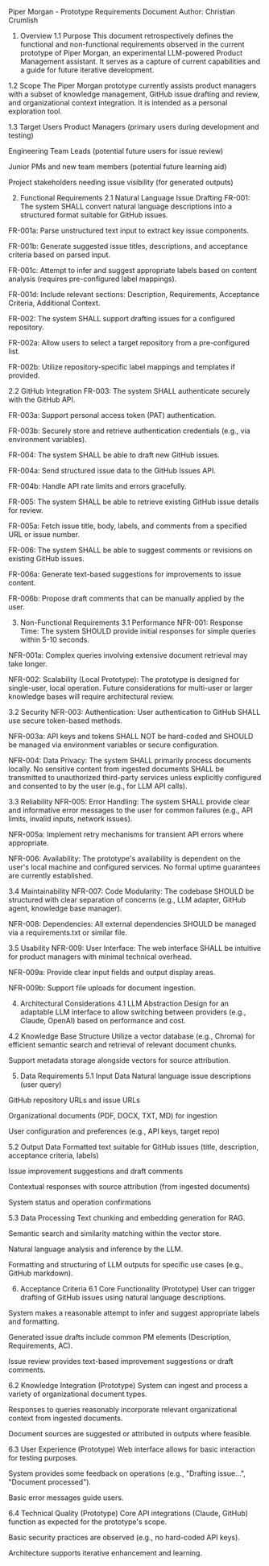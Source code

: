 Piper Morgan - Prototype Requirements Document
Author: Christian Crumlish

1. Overview
1.1 Purpose
This document retrospectively defines the functional and non-functional requirements observed in the current prototype of Piper Morgan, an experimental LLM-powered Product Management assistant. It serves as a capture of current capabilities and a guide for future iterative development.

1.2 Scope
The Piper Morgan prototype currently assists product managers with a subset of knowledge management, GitHub issue drafting and review, and organizational context integration. It is intended as a personal exploration tool.

1.3 Target Users
Product Managers (primary users during development and testing)

Engineering Team Leads (potential future users for issue review)

Junior PMs and new team members (potential future learning aid)

Project stakeholders needing issue visibility (for generated outputs)

2. Functional Requirements
2.1 Natural Language Issue Drafting
FR-001: The system SHALL convert natural language descriptions into a structured format suitable for GitHub issues.

FR-001a: Parse unstructured text input to extract key issue components.

FR-001b: Generate suggested issue titles, descriptions, and acceptance criteria based on parsed input.

FR-001c: Attempt to infer and suggest appropriate labels based on content analysis (requires pre-configured label mappings).

FR-001d: Include relevant sections: Description, Requirements, Acceptance Criteria, Additional Context.

FR-002: The system SHALL support drafting issues for a configured repository.

FR-002a: Allow users to select a target repository from a pre-configured list.

FR-002b: Utilize repository-specific label mappings and templates if provided.

2.2 GitHub Integration
FR-003: The system SHALL authenticate securely with the GitHub API.

FR-003a: Support personal access token (PAT) authentication.

FR-003b: Securely store and retrieve authentication credentials (e.g., via environment variables).

FR-004: The system SHALL be able to draft new GitHub issues.

FR-004a: Send structured issue data to the GitHub Issues API.

FR-004b: Handle API rate limits and errors gracefully.

FR-005: The system SHALL be able to retrieve existing GitHub issue details for review.

FR-005a: Fetch issue title, body, labels, and comments from a specified URL or issue number.

FR-006: The system SHALL be able to suggest comments or revisions on existing GitHub issues.

FR-006a: Generate text-based suggestions for improvements to issue content.

FR-006b: Propose draft comments that can be manually applied by the user.

3. Non-Functional Requirements
3.1 Performance
NFR-001: Response Time: The system SHOULD provide initial responses for simple queries within 5-10 seconds.

NFR-001a: Complex queries involving extensive document retrieval may take longer.

NFR-002: Scalability (Local Prototype): The prototype is designed for single-user, local operation. Future considerations for multi-user or larger knowledge bases will require architectural review.

3.2 Security
NFR-003: Authentication: User authentication to GitHub SHALL use secure token-based methods.

NFR-003a: API keys and tokens SHALL NOT be hard-coded and SHOULD be managed via environment variables or secure configuration.

NFR-004: Data Privacy: The system SHALL primarily process documents locally. No sensitive content from ingested documents SHALL be transmitted to unauthorized third-party services unless explicitly configured and consented to by the user (e.g., for LLM API calls).

3.3 Reliability
NFR-005: Error Handling: The system SHALL provide clear and informative error messages to the user for common failures (e.g., API limits, invalid inputs, network issues).

NFR-005a: Implement retry mechanisms for transient API errors where appropriate.

NFR-006: Availability: The prototype's availability is dependent on the user's local machine and configured services. No formal uptime guarantees are currently established.

3.4 Maintainability
NFR-007: Code Modularity: The codebase SHOULD be structured with clear separation of concerns (e.g., LLM adapter, GitHub agent, knowledge base manager).

NFR-008: Dependencies: All external dependencies SHOULD be managed via a requirements.txt or similar file.

3.5 Usability
NFR-009: User Interface: The web interface SHALL be intuitive for product managers with minimal technical overhead.

NFR-009a: Provide clear input fields and output display areas.

NFR-009b: Support file uploads for document ingestion.

4. Architectural Considerations
4.1 LLM Abstraction
Design for an adaptable LLM interface to allow switching between providers (e.g., Claude, OpenAI) based on performance and cost.

4.2 Knowledge Base Structure
Utilize a vector database (e.g., Chroma) for efficient semantic search and retrieval of relevant document chunks.

Support metadata storage alongside vectors for source attribution.

5. Data Requirements
5.1 Input Data
Natural language issue descriptions (user query)

GitHub repository URLs and issue URLs

Organizational documents (PDF, DOCX, TXT, MD) for ingestion

User configuration and preferences (e.g., API keys, target repo)

5.2 Output Data
Formatted text suitable for GitHub issues (title, description, acceptance criteria, labels)

Issue improvement suggestions and draft comments

Contextual responses with source attribution (from ingested documents)

System status and operation confirmations

5.3 Data Processing
Text chunking and embedding generation for RAG.

Semantic search and similarity matching within the vector store.

Natural language analysis and inference by the LLM.

Formatting and structuring of LLM outputs for specific use cases (e.g., GitHub markdown).

6. Acceptance Criteria
6.1 Core Functionality (Prototype)
User can trigger drafting of GitHub issues using natural language descriptions.

System makes a reasonable attempt to infer and suggest appropriate labels and formatting.

Generated issue drafts include common PM elements (Description, Requirements, AC).

Issue review provides text-based improvement suggestions or draft comments.

6.2 Knowledge Integration (Prototype)
System can ingest and process a variety of organizational document types.

Responses to queries reasonably incorporate relevant organizational context from ingested documents.

Document sources are suggested or attributed in outputs where feasible.

6.3 User Experience (Prototype)
Web interface allows for basic interaction for testing purposes.

System provides some feedback on operations (e.g., "Drafting issue...", "Document processed").

Basic error messages guide users.

6.4 Technical Quality (Prototype)
Core API integrations (Claude, GitHub) function as expected for the prototype's scope.

Basic security practices are observed (e.g., no hard-coded API keys).

Architecture supports iterative enhancement and learning.
